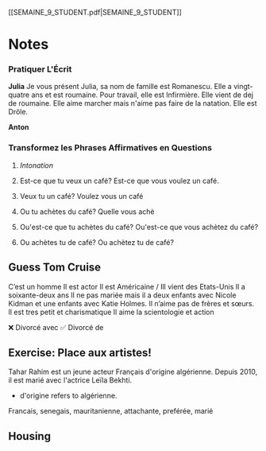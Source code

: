 [[SEMAINE_9_STUDENT.pdf|SEMAINE_9_STUDENT]]
# Notes
### Pratiquer L'Écrit
**Julia**
Je vous présent Julia, sa nom de famille est Romanescu. Elle a vingt-quatre ans et est roumaine.  Pour travail, elle est Infirmière. Elle vient de dej de roumaine. Elle aime marcher mais n'aime pas faire de la natation. Elle est Drôle.

**Anton**

### Transformez les Phrases Affirmatives en Questions
1. *Intonation*
2. Est-ce que tu veux un café? Est-ce que vous voulez un café.
3. Veux tu un café? Voulez vous un café

1. Ou tu achètes du café? Quelle vous achè
2. Ou'est-ce que tu achètes du café? Ou'est-ce que vous achètez du café?
3. Ou achètes tu de café? Ou achètez tu de café?

## Guess Tom Cruise
C’est un homme
Il est actor
Il est Américaine / Ill vient des Etats-Unis
Il a soixante-deux ans
Il ne pas mariée mais il a deux enfants avec Nicole Kidman et une enfants avec Katie Holmes.
Il n’aime pas de frères et sœurs.
Il est tres petit et charismatique
Il aime la scientologie et action

❌ Divorcé avec
✅ Divorcé de

## Exercise: Place aux artistes! 
Tahar Rahim est un jeune acteur Français d'origine algérienne. Depuis 2010, il est marié avec l'actrice Leïla Bekhti.
* d'origine refers to algérienne.

Francais, senegais, mauritanienne, attachante, preférée, marié

## Housing


